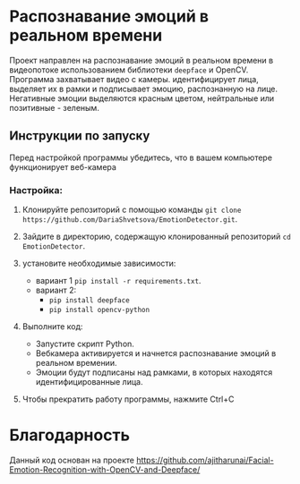 # Распознавание эмоций в реальном времени

Проект направлен на распознавание эмоций в реальном времени в видеопотоке  использованием библиотеки `deepface` и OpenCV.
Программа захватывает видео с камеры. идентифицирует лица, выделяет их в рамки и подписывает эмоцию, распознанную на лице. Негативные эмоции выделяются красным цветом, нейтральные или позитивные - зеленым. 

## Инструкции по запуску

Перед настройкой программы убедитесь, что в вашем компьютере функционирует веб-камера

### Настройка:

1. Клонируйте репозиторий с помощью команды 
`git clone https://github.com/DariaShvetsova/EmotionDetector.git`.

2. Зайдите в директорию, содержащую клонированный репозиторий  `cd EmotionDetector`.

3. установите необходимые зависимости:
   - вариант 1  `pip install -r requirements.txt`.
   - вариант 2:
     - `pip install deepface`
     - `pip install opencv-python`

4. Выполните код:
   
   - Запустите скрипт Python.
   - Вебкамера активируется и начнется распознавание эмоций в реальном времении.
   - Эмоции будут подписаны над рамками, в которых находятся идентифицированные лица.


5. Чтобы прекратить работу программы, нажмите Ctrl+C


# Благодарность
Данный код основан на проекте https://github.com/ajitharunai/Facial-Emotion-Recognition-with-OpenCV-and-Deepface/
